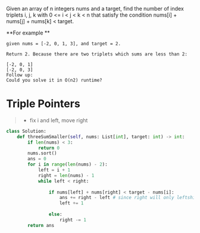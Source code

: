 Given an array of n integers nums and a target, find the number of index triplets i, j, k with 0 <= i < j < k < n that satisfy the condition nums[i] + nums[j] + nums[k] < target.

**For example **
```
given nums = [-2, 0, 1, 3], and target = 2.

Return 2. Because there are two triplets which sums are less than 2:

[-2, 0, 1]
[-2, 0, 3]
Follow up:
Could you solve it in O(n2) runtime?
```
# Triple Pointers
>* fix i and left, move right
```python
class Solution:
    def threeSumSmaller(self, nums: List[int], target: int) -> int:
        if len(nums) < 3:  
            return 0
        nums.sort()
        ans = 0
        for i in range(len(nums) - 2):  
            left = i + 1
            right = len(nums) - 1
            while left < right:
                
                if nums[left] + nums[right] < target - nums[i]:
                    ans += right - left # since right will only leftshift(smaller), so any position on the left of the right element is satisfied
                    left += 1 
                
                else:
                    right -= 1
        return ans
```